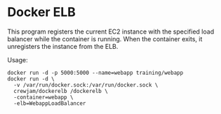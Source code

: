 # Docker ELB

This program registers the current EC2 instance with the specified load balancer while the container is running. When the container exits, it unregisters the instance from the ELB.

Usage:

    docker run -d -p 5000:5000 --name=webapp training/webapp
    docker run -d \
      -v /var/run/docker.sock:/var/run/docker.sock \
      crewjam/dockerelb /dockerelb \
      -container=webapp \
      -elb=WebappLoadBalancer
